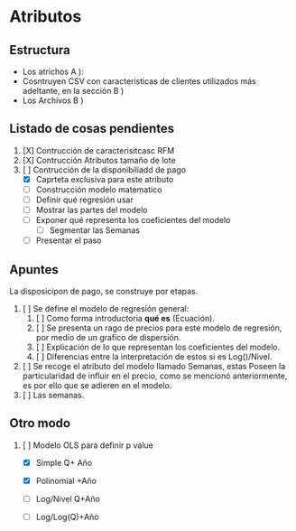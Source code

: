 # Atributos

## Estructura

- Los atrichos A ):
- Cosntruyen CSV con caracteristicas de clientes utilizados más adeltante, en la sección B )
- Los Archivos B )

## Listado de cosas pendientes

1. [X] Contrucción de caracterisitcasc RFM
2. [X] Contrucción Atributos tamaño de lote
3. [ ] Contrucción de la disponibiliadd de pago
    - [X] Caprteta exclusiva para este atributo
    - [ ] Construcción modelo matematico
    - [ ] Definir qué regresión usar
    - [ ] Mostrar las partes del modelo
    - [ ] Exponer qué representa los coeficientes del modelo
      - [ ] Segmentar las Semanas
    - [ ] Presentar el paso

## Apuntes

La disposicipon de pago, se construye por etapas.

1. [ ] Se define el modelo de regresión general:
   1. [ ] Como forma introductoria **qué es** (Ecuación).
   2. [ ] Se presenta un rago de precios para este modelo de regresión, por medio de un grafico de dispersión.
   3. [ ] Explicación de lo que representan los coeficientes del modelo.
   4. [ ] Diferencias entre la interpretación de estos si es Log()/Nivel.
2. [ ] Se recoge el atributo del modelo llamado Semanas, estas Poseen la particularidad de influir en el precio, como se mencionó anteriormente, es por ello que se adieren en el modelo.
3. [ ] Las semanas.


## Otro modo
1. [ ] Modelo OLS para definir p value
    - [X] Simple Q+ Año
    - [X] Polinomial +Año
    - [ ] Log/Nivel Q+Año
    - [ ] Log/Log(Q)+Año
    